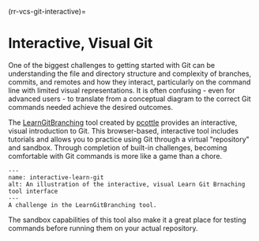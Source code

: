 (rr-vcs-git-interactive)=
# Interactive, Visual Git

One of the biggest challenges to getting started with Git can be understanding the file and directory structure and complexity of branches, commits, and remotes and how they interact, particularly on the command line with limited visual representations. It is often confusing - even for advanced users - to translate from a conceptual diagram to the correct Git commands needed achieve the desired outcomes.

The [LearnGitBranching](https://learngitbranching.js.org/) tool created by [pcottle](https://github.com/pcottle/learnGitBranching) provides an interactive, visual introduction to Git. This browser-based, interactive tool includes tutorials and allows you to practice using Git through a virtual "repository" and sandbox. Through completion of built-in challenges, becoming comfortable with Git commands is more like a game than a chore.

```{figure} ../../figures/interactive-learn-git.*
---
name: interactive-learn-git
alt: An illustration of the interactive, visual Learn Git Brnaching tool interface
---
A challenge in the LearnGitBranching tool.
```

The sandbox capabilities of this tool also make it a great place for testing commands before running them on your actual repository.
